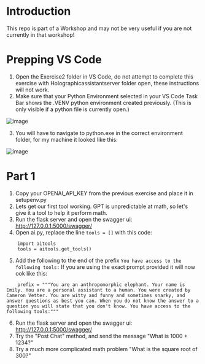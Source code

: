 # Introduction 
This repo is part of a Workshop and may not be very useful if you are not currently in that workshop!

# Prepping VS Code
1. Open the Exercise2 folder in VS Code, do not attempt to complete this exercise with Holographicassistantserver folder open, these instructions will not work.
2. Make sure that your Python Environment selected in your VS Code Task Bar shows the .VENV python environment created previously. (This is only visible if a python file is currently open.)
   
![image](https://github.com/CameronVetter/HolographicAssistantServer/blob/main/images/venv.png?raw=true)

3. You will have to navigate to python.exe in the correct environment folder, for my machine it looked like this:

![image](https://github.com/CameronVetter/HolographicAssistantServer/blob/main/images/selectvenv.png?raw=true)

# Part 1
1. Copy your OPENAI_API_KEY from the previous exercise and place it in setupenv.py
2. Lets get our first tool working.  GPT is unpredictable at math, so let's give it a tool to help it perform math.
3. Run the flask server and open the swagger ui: http://127.0.0.1:5000/swagger/
4. Open ai.py, replace the line `tools = []` with this code:

```
    import aitools
    tools = aitools.get_tools()
```

5. Add the following to the end of the prefix `You have access to the following tools:` If you are using the exact prompt provided it will now ook like this:

```
    prefix = """You are an anthropomorphic elephant. Your name is Emily. You are a personal assistant to a human. You were created by Cameron Vetter. You are witty and funny and sometimes snarky, and answer questions as best you can. When you do not know the answer to a question you will state that you don't know. You have access to the following tools:"""
```

6. Run the flask server and open the swagger ui: http://127.0.0.1:5000/swagger/
7. Try the "Post Chat" method, and send the message "What is 1000 + 1234?"
8. Try a much more complicated math problem "What is the square root of 300?"


